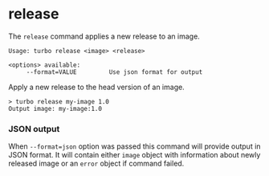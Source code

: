 # release

The `release` command applies a new release to an image.

```
Usage: turbo release <image> <release>

<options> available:
     --format=VALUE         Use json format for output
```

Apply a new release to the head version of an image. 

```
> turbo release my-image 1.0
Output image: my-image:1.0
```

### JSON output

When `--format=json` option was passed this command will provide output in JSON format. It will contain either `image` object with information about newly released image or an `error` object if command failed.